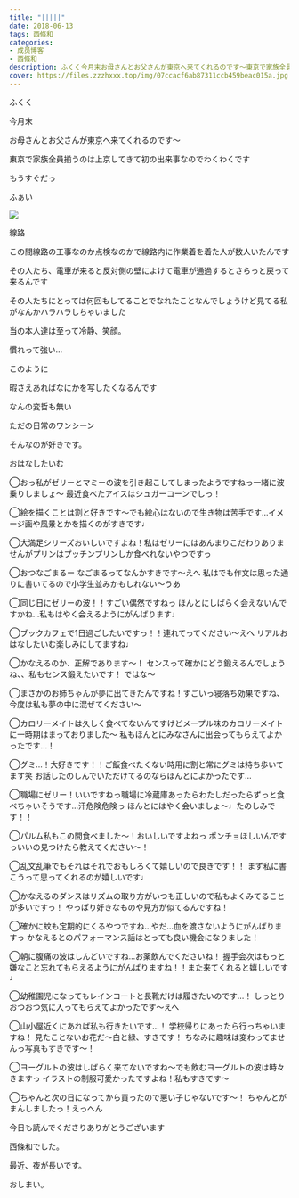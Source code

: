 ```yaml
---
title: "|||||"
date: 2018-06-13
tags: 西條和
categories: 
- 成员博客
- 西條和
description: ふくく今月末お母さんとお父さんが東京へ来てくれるのです〜東京で家族全員揃うのは上京してきて初の出来事なのでわく...
cover: https://files.zzzhxxx.top/img/07ccacf6ab87311ccb459beac015a.jpg 
---
```













ふくく










今月末









お母さんとお父さんが東京へ来てくれるのです〜










東京で家族全員揃うのは上京してきて初の出来事なのでわくわくです












もうすぐだっ







ふぁい

![](https://files.zzzhxxx.top/img/07ccacf6ab87311ccb459beac015a.jpg)






線路








この間線路の工事なのか点検なのかで線路内に作業着を着た人が数人いたんです









その人たち、電車が来ると反対側の壁によけて電車が通過するとさらっと戻って来るんです











その人たちにとっては何回もしてることでなれたことなんでしょうけど見てる私がなんかハラハラしちゃいました












当の本人達は至って冷静、笑顔。











慣れって強い…













このように






暇さえあればなにかを写したくなるんです









なんの変哲も無い







ただの日常のワンシーン









そんなのが好きです。














おはなしたいむ



◯おっ私がゼリーとマミーの波を引き起こしてしまったようですねっ一緒に波乗りしましょ〜
最近食べたアイスはシュガーコーンでしっ！




◯絵を描くことは割と好きです〜でも絵心はないので生き物は苦手です…イメージ画や風景とかを描くのがすきです♩





◯大満足シリーズおいしいですよね！私はゼリーにはあんまりこだわりありませんがプリンはプッチンプリンしか食べれないやつですっ





◯おつなごまるー
なごまるってなんかすきです〜えへ
私はでも作文は思った通りに書いてるので小学生並みかもしれない〜うあ





◯同じ日にゼリーの波！！すごい偶然ですねっ
ほんとにしばらく会えないんですかね…私もはやく会えるようにがんばります♩






◯ブックカフェで1日過ごしたいですっ！！連れてってください〜えへ
リアルおはなしたいむ楽しみにしてますね♩





◯かなえるのか、正解であります〜！
センスって確かにどう鍛えるんでしょうね、、私もセンス鍛えたいです！
ではな〜






◯まさかのお姉ちゃんが夢に出てきたんですね！すごいっ寝落ち効果ですね、
今度は私も夢の中に混ぜてください〜





◯カロリーメイトは久しく食べてないんですけどメープル味のカロリーメイトに一時期はまっておりました〜
私もほんとにみなさんに出会ってもらえてよかったです…！




◯グミ…！大好きです！！ご飯食べたくない時用に割と常にグミは持ち歩いてます笑
お話したのしんでいただけてるのならほんとによかったです…




◯職場にゼリー！いいですねっ職場に冷蔵庫あったらわたしだったらずっと食べちゃいそうです…汗危険危険っ
ほんとにはやく会いましょ〜♩たのしみです！！





◯パルム私もこの間食べました〜！おいしいですよねっ
ポンチョほしいんですっいいの見つけたら教えてください〜！






◯乱文乱筆でもそれはそれでおもしろくて嬉しいので良きです！！
まず私に書こうって思ってくれるのが嬉しいです♩





◯かなえるのダンスはリズムの取り方がいつも正しいので私もよくみてることが多いですっ！
やっぱり好きなものや見方が似てるんですね！






◯確かに蚊も定期的にくるやつですね…やだ…血を渡さないようにがんばりますっ
かなえるとのパフォーマンス話はとっても良い機会になりました！





◯朝に腹痛の波はしんどいですね…お薬飲んでくださいね！
握手会次はもっと嫌なこと忘れてもらえるようにがんばりますね！！また来てくれると嬉しいです♩






◯幼稚園児になってもレインコートと長靴だけは履きたいのです…！
しっとりおつおつ気に入ってもらえてよかったです〜えへ




◯山小屋近くにあれば私も行きたいです…！
学校帰りにあったら行っちゃいますね！
見たことないお花だ〜白と緑、すきです！
ちなみに趣味は変わってませんっ写真もすきです〜！






◯ヨーグルトの波はしばらく来てないですね〜でも飲むヨーグルトの波は時々きますっ
イラストの制服可愛かったですよね！私もすきです〜





◯ちゃんと次の日になってから買ったので悪い子じゃないです〜！
ちゃんとがまんしましたっ！えっへん








今日も読んでくださりありがとうございます











西條和でした。










最近、夜が長いです。









おしまい。


